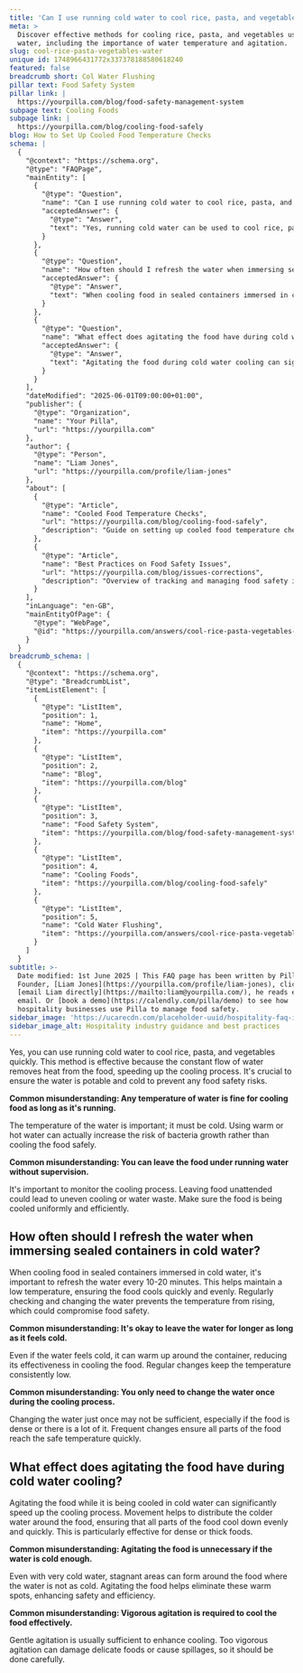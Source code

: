 ```yaml
---
title: 'Can I use running cold water to cool rice, pasta, and vegetables?'
meta: >
  Discover effective methods for cooling rice, pasta, and vegetables using cold
  water, including the importance of water temperature and agitation.
slug: cool-rice-pasta-vegetables-water
unique id: 1748966431772x337378188580618240
featured: false
breadcrumb short: Col Water Flushing
pillar text: Food Safety System
pillar link: |
  https://yourpilla.com/blog/food-safety-management-system
subpage text: Cooling Foods
subpage link: |
  https://yourpilla.com/blog/cooling-food-safely
blog: How to Set Up Cooled Food Temperature Checks
schema: |
  {
    "@context": "https://schema.org",
    "@type": "FAQPage",
    "mainEntity": [
      {
        "@type": "Question",
        "name": "Can I use running cold water to cool rice, pasta, and vegetables?",
        "acceptedAnswer": {
          "@type": "Answer",
          "text": "Yes, running cold water can be used to cool rice, pasta, and vegetables quickly. The constant flow of water efficiently removes heat from the food, speeding up the cooling process. It is essential to ensure that the water used is potable and cold to mitigate food safety risks. Monitor the cooling process to ensure the food is cooled uniformly and efficiently."
        }
      },
      {
        "@type": "Question",
        "name": "How often should I refresh the water when immersing sealed containers in cold water?",
        "acceptedAnswer": {
          "@type": "Answer",
          "text": "When cooling food in sealed containers immersed in cold water, refresh the water every 10-20 minutes. This practice maintains a consistently low temperature, ensuring food is cooled quickly and evenly. Regularly checking and changing the water prevents it from warming up and possibly compromising food safety."
        }
      },
      {
        "@type": "Question",
        "name": "What effect does agitating the food have during cold water cooling?",
        "acceptedAnswer": {
          "@type": "Answer",
          "text": "Agitating the food during cold water cooling can significantly enhance the cooling process. Movement distributes the colder water evenly around the food, ensuring all parts cool down uniformly and quickly. Gentle agitation is usually sufficient and helps avoid damage to delicate foods or spillages."
        }
      }
    ],
    "dateModified": "2025-06-01T09:00:00+01:00",
    "publisher": {
      "@type": "Organization",
      "name": "Your Pilla",
      "url": "https://yourpilla.com"
    },
    "author": {
      "@type": "Person",
      "name": "Liam Jones",
      "url": "https://yourpilla.com/profile/liam-jones"
    },
    "about": [
      {
        "@type": "Article",
        "name": "Cooled Food Temperature Checks",
        "url": "https://yourpilla.com/blog/cooling-food-safely",
        "description": "Guide on setting up cooled food temperature checks to ensure food safety through correct cooling practices."
      },
      {
        "@type": "Article",
        "name": "Best Practices on Food Safety Issues",
        "url": "https://yourpilla.com/blog/issues-corrections",
        "description": "Overview of tracking and managing food safety issues to maintain compliance and ensure best practices."
      }
    ],
    "inLanguage": "en-GB",
    "mainEntityOfPage": {
      "@type": "WebPage",
      "@id": "https://yourpilla.com/answers/cool-rice-pasta-vegetables-water"
    }
  }
breadcrumb_schema: |
  {
    "@context": "https://schema.org",
    "@type": "BreadcrumbList",
    "itemListElement": [
      {
        "@type": "ListItem",
        "position": 1,
        "name": "Home",
        "item": "https://yourpilla.com"
      },
      {
        "@type": "ListItem",
        "position": 2,
        "name": "Blog",
        "item": "https://yourpilla.com/blog"
      },
      {
        "@type": "ListItem",
        "position": 3,
        "name": "Food Safety System",
        "item": "https://yourpilla.com/blog/food-safety-management-system"
      },
      {
        "@type": "ListItem",
        "position": 4,
        "name": "Cooling Foods",
        "item": "https://yourpilla.com/blog/cooling-food-safely"
      },
      {
        "@type": "ListItem",
        "position": 5,
        "name": "Cold Water Flushing",
        "item": "https://yourpilla.com/answers/cool-rice-pasta-vegetables-water"
      }
    ]
  }
subtitle: >-
  Date modified: 1st June 2025 | This FAQ page has been written by Pilla
  Founder, [Liam Jones](https://yourpilla.com/profile/liam-jones), click to
  [email Liam directly](https://mailto:liam@yourpilla.com/), he reads every
  email. Or [book a demo](https://calendly.com/pilla/demo) to see how
  hospitality businesses use Pilla to manage food safety.
sidebar_image: 'https://ucarecdn.com/placeholder-uuid/hospitality-faq-image.jpg'
sidebar_image_alt: Hospitality industry guidance and best practices
---
```

Yes, you can use running cold water to cool rice, pasta, and vegetables quickly. This method is effective because the constant flow of water removes heat from the food, speeding up the cooling process. It's crucial to ensure the water is potable and cold to prevent any food safety risks.

**Common misunderstanding: Any temperature of water is fine for cooling food as long as it's running.**

The temperature of the water is important; it must be cold. Using warm or hot water can actually increase the risk of bacteria growth rather than cooling the food safely.

**Common misunderstanding: You can leave the food under running water without supervision.**

It's important to monitor the cooling process. Leaving food unattended could lead to uneven cooling or water waste. Make sure the food is being cooled uniformly and efficiently.

## How often should I refresh the water when immersing sealed containers in cold water?

When cooling food in sealed containers immersed in cold water, it's important to refresh the water every 10-20 minutes. This helps maintain a low temperature, ensuring the food cools quickly and evenly. Regularly checking and changing the water prevents the temperature from rising, which could compromise food safety.

**Common misunderstanding: It's okay to leave the water for longer as long as it feels cold.**

Even if the water feels cold, it can warm up around the container, reducing its effectiveness in cooling the food. Regular changes keep the temperature consistently low.

**Common misunderstanding: You only need to change the water once during the cooling process.**

Changing the water just once may not be sufficient, especially if the food is dense or there is a lot of it. Frequent changes ensure all parts of the food reach the safe temperature quickly.

## What effect does agitating the food have during cold water cooling?

Agitating the food while it is being cooled in cold water can significantly speed up the cooling process. Movement helps to distribute the colder water around the food, ensuring that all parts of the food cool down evenly and quickly. This is particularly effective for dense or thick foods.

**Common misunderstanding: Agitating the food is unnecessary if the water is cold enough.**

Even with very cold water, stagnant areas can form around the food where the water is not as cold. Agitating the food helps eliminate these warm spots, enhancing safety and efficiency.

**Common misunderstanding: Vigorous agitation is required to cool the food effectively.**

Gentle agitation is usually sufficient to enhance cooling. Too vigorous agitation can damage delicate foods or cause spillages, so it should be done carefully.
